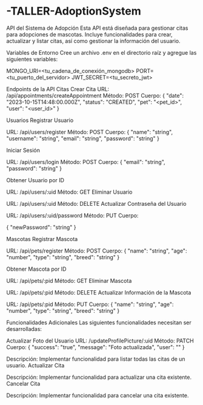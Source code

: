 # -TALLER-AdoptionSystem

API del Sistema de Adopción
Esta API está diseñada para gestionar citas para adopciones de mascotas. Incluye funcionalidades para crear, actualizar y listar citas, así como gestionar la información del usuario.

Variables de Entorno
Cree un archivo .env en el directorio raíz y agregue las siguientes variables:

MONGO_URI=<tu_cadena_de_conexión_mongodb>
PORT=<tu_puerto_del_servidor>
JWT_SECRET=<tu_secreto_jwt>


Endpoints de la API
Citas
Crear Cita
URL: /api/appointments/createAppointment
Método: POST
Cuerpo:
{
  "date": "2023-10-15T14:48:00.000Z",
  "status": "CREATED",
  "pet": "<pet_id>",
  "user": "<user_id>"
}


Usuarios
Registrar Usuario

URL: /api/users/register
Método: POST
Cuerpo:
{
  "name": "string",
  "username": "string",
  "email": "string",
  "password": "string"
}


Iniciar Sesión

URL: /api/users/login
Método: POST
Cuerpo:
{
  "email": "string",
  "password": "string"
}

Obtener Usuario por ID

URL: /api/users/:uid
Método: GET
Eliminar Usuario

URL: /api/users/:uid
Método: DELETE
Actualizar Contraseña del Usuario

URL: /api/users/:uid/password
Método: PUT
Cuerpo:

{
  "newPassword": "string"
}

Mascotas
Registrar Mascota

URL: /api/pets/register
Método: POST
Cuerpo:
{
  "name": "string",
  "age": "number",
  "type": "string",
  "breed": "string"
}

Obtener Mascota por ID

URL: /api/pets/:pid
Método: GET
Eliminar Mascota

URL: /api/pets/:pid
Método: DELETE
Actualizar Información de la Mascota

URL: /api/pets/:pid
Método: PUT
Cuerpo:
{
  "name": "string",
  "age": "number",
  "type": "string",
  "breed": "string"
}


Funcionalidades Adicionales
Las siguientes funcionalidades necesitan ser desarrolladas:

Actualizar Foto del Usuario
URL: /updateProfilePicture/:uid
Método: PATCH
Cuerpo:
{
  "success": "true",
  "message": "Foto actualizada",
  "user": ""
}

Descripción: Implementar funcionalidad para listar todas las citas de un usuario.
Actualizar Cita

Descripción: Implementar funcionalidad para actualizar una cita existente.
Cancelar Cita

Descripción: Implementar funcionalidad para cancelar una cita existente.
